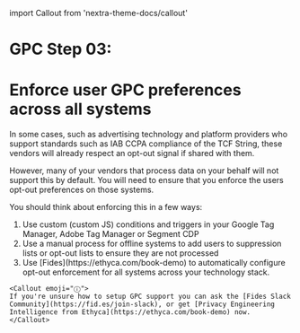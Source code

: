 import Callout from 'nextra-theme-docs/callout'

# GPC Step 03:
# Enforce user GPC preferences across all systems
In some cases, such as advertising technology and platform providers who support standards such as IAB CCPA compliance of the TCF String, these vendors will already respect an opt-out signal if shared with them.

However, many of your vendors that process data on your behalf will not support this by default. You will need to ensure that you enforce the users opt-out preferences on those systems.

You should think about enforcing this in a few ways:

<ol>
    <li>Use custom (custom JS) conditions and triggers in  your Google Tag Manager, Adobe Tag Manager or Segment CDP</li>
    <li>Use a manual process for offline systems to add users to suppression lists or opt-out lists to ensure they are not processed</li>
    <li>Use [Fides](https://ethyca.com/book-demo) to automatically configure opt-out enforcement for all systems across your technology stack.</li>
</ol>


    <Callout emoji="ⓘ">
    If you're unsure how to setup GPC support you can ask the [Fides Slack Community](https://fid.es/join-slack), or get [Privacy Engineering Intelligence from Ethyca](https://ethyca.com/book-demo) now.
    </Callout>
